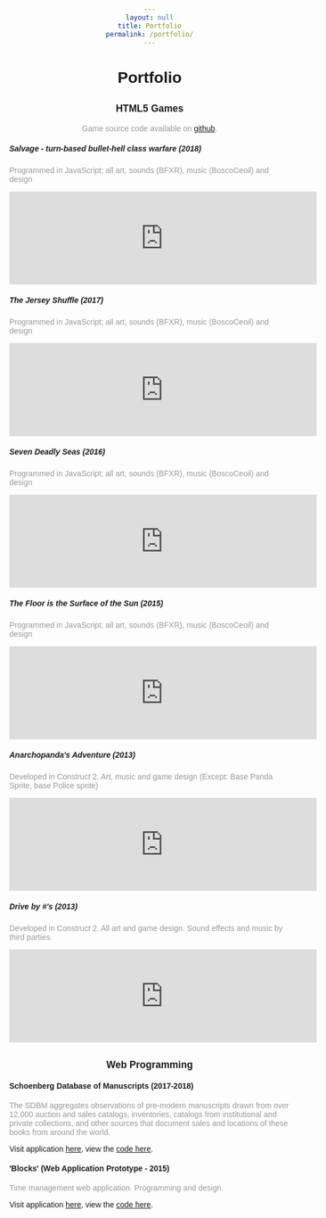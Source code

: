 ```yaml
---
layout: null
title: Portfolio
permalink: /portfolio/
---
```


<style>
    body {
        font-family: Ubuntu, Helvetica, sans-serif;
        margin: auto;
        text-align: center;
    }
    .text-muted {
        color: #999;
    }
    .col-sm-12 {
        max-width: 800px;
        text-align: left;
        margin: auto;
    }
</style>

<h1>Portfolio</h1>

<h2 id="games"><small>HTML5 Games</small></h2>

<p class="text-muted">Game source code available on <a href="https://github.com/littlegustv/littlegustv.github.io/tree/master/games/">github</a>.</p>

<div class="row">
    <div class="col-sm-12">
        <h5>Salvage - turn-based bullet-hell class warfare (2018)</h5>
        <p class="text-muted">Programmed in JavaScript; all art, sounds (BFXR), music (BoscoCeoil) and design</p>
        <iframe src="https://itch.io/embed/213166" width="552" height="167" frameborder="0"></iframe>
    </div>
</div>

<div class="row">
    <div class="col-sm-12">
        <h5>The Jersey Shuffle (2017)</h5>
        <p class="text-muted">Programmed in JavaScript; all art, sounds (BFXR), music (BoscoCeoil) and design</p>
        <iframe src="https://itch.io/embed/128454" width="552" height="167" frameborder="0"></iframe>
    </div>
</div>

<div class="row">
    <div class="col-sm-12">
        <h5>Seven Deadly Seas (2016)</h5>
        <p class="text-muted">Programmed in JavaScript; all art, sounds (BFXR), music (BoscoCeoil) and design</p>
        <iframe frameborder="0" src="https://itch.io/embed/113463" width="552" height="167"></iframe>        
    </div>
</div>

<div class="row">
    <div class="col-sm-12">
        <h5>The Floor is the Surface of the Sun (2015)</h5>
        <p class="text-muted">Programmed in JavaScript; all art, sounds (BFXR), music (BoscoCeoil) and design</p>
        <iframe frameborder="0" src="https://itch.io/embed/113492" width="552" height="167"></iframe>        
    </div>
</div>

<div class="row">
    <div class="col-sm-12">
        <h5>Anarchopanda's Adventure (2013)</h5>
        <p class="text-muted">Developed in Construct 2.  Art, music and game design (Except: Base Panda Sprite, base Police sprite)</p>
        <iframe frameborder="0" src="https://itch.io/embed/22321" width="552" height="167"></iframe>
    </div>
</div>

<div class="row">
    <div class="col-sm-12">
        <h5>Drive by #'s (2013)</h5>
        <p class="text-muted">Developed in Construct 2.  All art and game design.  Sound effects and music by third parties.</p>
        <iframe src="https://itch.io/embed/221752" width="552" height="167" frameborder="0"></iframe>
    </div>
</div>

<h2 id="web"><small>Web Programming</small></h2>

<div class="row">
    <div class="col-sm-12">
        <h4>Schoenberg Database of Manuscripts (2017-2018)</h4>
        <p class="text-muted">
            The SDBM aggregates observations of pre-modern manuscripts drawn from over 12,000 auction and sales catalogs, inventories, catalogs from institutional and private collections, and other sources that document sales and locations of these books from around the world.
        </p>
        <p>
            Visit application <a href="https://sdbm.library.upenn.edu">here</a>, view the 
            <a href="https://github.com/upenn-libraries/sdbmss">code here</a>.
        </p>
    </div>
</div>

<div class="row">
    <div class="col-sm-12">
        <h4>'Blocks' (Web Application Prototype - 2015)</h4>
        <p class='text-muted'>Time management web application.  Programming and design.</p>
        <p>
            Visit application <a href="/apps/blocks">here</a>, view the 
            <a href="https://github.com/littlegustv/littlegustv.github.io/tree/master/apps/blocks">code here</a>.
        </p>
    </div>
</div>